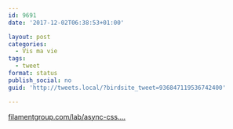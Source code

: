 ```yaml
---
id: 9691
date: '2017-12-02T06:38:53+01:00'

layout: post
categories:
  - Vis ma vie
tags:
  - tweet
format: status
publish_social: no
guid: 'http://tweets.local/?birdsite_tweet=936847119536742400'

---
```


[filamentgroup.com/lab/async-css.…](https://www.filamentgroup.com/lab/async-css.html)